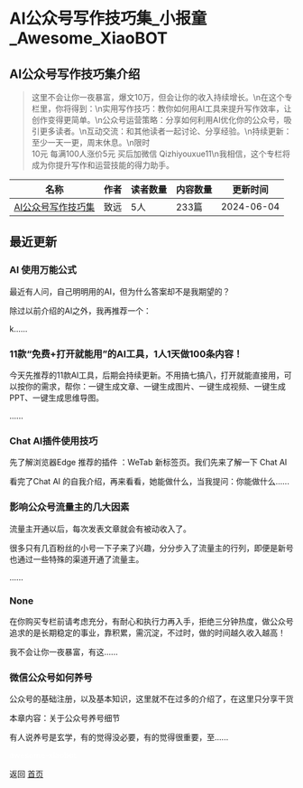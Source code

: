 # AI公众号写作技巧集_小报童_Awesome_XiaoBOT

## AI公众号写作技巧集介绍
> 这里不会让你一夜暴富，爆文10万，但会让你的收入持续增长。\n在这个专栏里，你将得到：\n实用写作技巧：教你如何用AI工具来提升写作效率，让创作变得更简单。\n公众号运营策略：分享如何利用AI优化你的公众号，吸引更多读者。\n互动交流：和其他读者一起讨论、分享经验。\n持续更新：至少一天一更，周末休息。\n限时  
10元 每满100人涨价5元 买后加微信 Qizhiyouxue11\n我相信，这个专栏将成为你提升写作和运营技能的得力助手。  
  


|名称|作者|读者数量|内容数量|更新时间|
|---|---|---|---|---|
|[AI公众号写作技巧集](https://xiaobot.net/p/378900784?refer=0b133df9-27dc-423b-8101-639049001c13)|致远|5人|233篇|2024-06-04|

## 最近更新
### AI 使用万能公式

最近有人问，自己明明用的AI，但为什么答案却不是我期望的？



除过以前介绍的AI之外，我再推荐一个：



k......

### 11款“免费+打开就能用”的AI工具，1人1天做100条内容！

今天先推荐的11款AI工具，后期会持续更新。不用搞七搞八，打开就能直接用，可以按你的需求，帮你：一键生成文章、一键生成图片、一键生成视频、一键生成PPT、一键生成思维导图。

......

### Chat AI插件使用技巧

先了解浏览器Edge 推荐的插件 ：WeTab 新标签页。我们先来了解一下 Chat AI

看完了Chat AI 的自我介绍，再来看看，她能做什么，当我提问：你能做什么......

### 影响公众号流量主的几大因素

流量主开通以后，每次发表文章就会有被动收入了。

很多只有几百粉丝的小号一下子来了兴趣，分分步入了流量主的行列，即便是新号也通过一些特殊的渠道开通了流量主。

......

### None

在你购买专栏前请考虑充分，有耐心和执行力再入手，拒绝三分钟热度，做公众号追求的是长期稳定的事业，靠积累，需沉淀，不过时，做的时间越久收入越高！

我不会让你一夜暴富，有这......

### 微信公众号如何养号

公众号的基础注册，以及基本知识，这里就不在过多的介绍了，在这里只分享干货

本章内容：关于公众号养号细节

有人说养号是玄学，有的觉得没必要，有的觉得很重要，至......


<a href="https://github.com/Reno9527/awesome-xiaobot" style="color: white; text-decoration: none;">awesome-xiaobot</a>

返回 [首页](../README.md)
